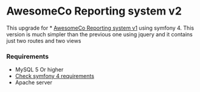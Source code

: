  # AwesomeCo Reporting system v2
 
 This upgrade for * [AwesomeCo Reporting system v1](https://github.com/MustafaWahbi/AwesomeCo)  using symfony 4.
 This version is much simpler than the previous one using jquery and it contains just two routes and two views
 
 
 ### Requirements
 
 
 * MySQL 5 Or higher
 * [Check symfony 4 requirements](https://symfony.com/doc/current/reference/requirements.html)
 * Apache server
